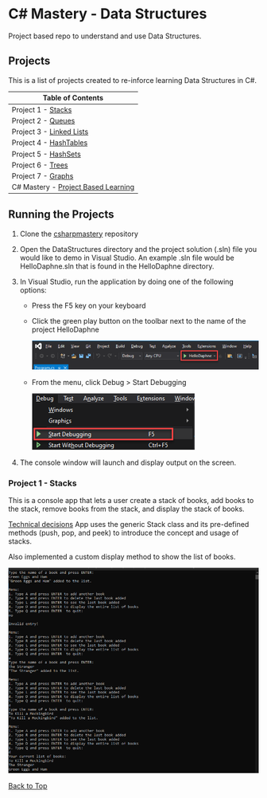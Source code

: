 # C# Mastery - Data Structures

Project based repo to understand and use Data Structures.

## Projects

This is a list of projects created to re-inforce learning Data Structures in C#.

| Table of Contents                                                                                                                  |
| ---------------------------------------------------------------------------------------------------------------------------------- |
| Project 1 - [Stacks](https://github.com/thisislink/csharpmastery/blob/main/DataStructuresREADME.md#project-1---stacks)             |
| Project 2 - [Queues](https://github.com/thisislink/csharpmastery/blob/main/DataStructuresREADME.md#project-2---queues)             |
| Project 3 - [Linked Lists](https://github.com/thisislink/csharpmastery/blob/main/DataStructuresREADME.md#project-3---linked-lists) |
| Project 4 - [HashTables](https://github.com/thisislink/csharpmastery/blob/main/DataStructuresREADME.md#project-4---hashtables)     |
| Project 5 - [HashSets](https://github.com/thisislink/csharpmastery/blob/main/DataStructuresREADME.md#project-5---hashsets)         |
| Project 6 - [Trees](https://github.com/thisislink/csharpmastery/blob/main/DataStructuresREADME.md#project-6---trees)               |
| Project 7 - [Graphs](https://github.com/thisislink/csharpmastery/blob/main/DataStructuresREADME.md#project-7---graphs)             |
| C# Mastery - [Project Based Learning](https://github.com/thisislink/csharpmastery#c-mastery)                                                 |

## Running the Projects

1. Clone the [csharpmastery](https://github.com/thisislink/csharpmastery.git) repository
2. Open the DataStructures directory and the project solution (.sln) file you would like to demo in Visual Studio. An example .sln file would be HelloDaphne.sln that is found in the HelloDaphne directory.
3. In Visual Studio, run the application by doing one of the following options:

   - Press the F5 key on your keyboard
   - Click the green play button on the toolbar next to the name of the project HelloDaphne

     ![image](https://github.com/thisislink/csharpmastery/blob/main/Assets/RunningProjectsReadmeAssets/play-button.png?raw=true)

   - From the menu, click Debug > Start Debugging

     ![image](https://github.com/thisislink/csharpmastery/blob/main/Assets/RunningProjectsReadmeAssets/start-debugging.png?raw=true)

4. The console window will launch and display output on the screen.

### Project 1 - Stacks

This is a console app that lets a user create a stack of books, add books to the stack, remove books from the stack, and display the stack of books.

<ins>Technical decisions</ins>
App uses the generic Stack class and its pre-defined methods (push, pop, and peek) to introduce the concept and usage of stacks.

Also implemented a custom display method to show the list of books.

![image](https://github.com/thisislink/csharpmastery/blob/main/DataStructures/Assets/StacksAssets/stacks-books.png?raw=true)

[Back to Top](https://github.com/thisislink/csharpmastery/blob/main/DataStructuresREADME.md#projects)
